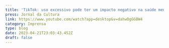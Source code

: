 ```yaml
---
title: 'TikTok: uso excessivo pode ter um impacto negativo na saúde mental de crianças e adolescentes'
press: Jornal da Cultura
link: https://www.youtube.com/watch?app=desktop&v=dahwOgGGBW4
category: Imprensa
type: blog
date: 2023-04-21T23:03:43.452Z
draft: false
---
```

